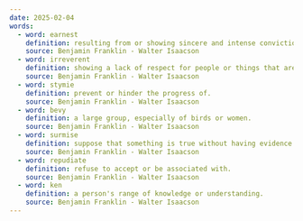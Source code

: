 ```yaml
---
date: 2025-02-04
words:
  - word: earnest
    definition: resulting from or showing sincere and intense conviction.
    source: Benjamin Franklin - Walter Isaacson 
  - word: irreverent
    definition: showing a lack of respect for people or things that are generally taken seriously.
    source: Benjamin Franklin - Walter Isaacson 
  - word: stymie
    definition: prevent or hinder the progress of.
    source: Benjamin Franklin - Walter Isaacson 
  - word: bevy
    definition: a large group, especially of birds or women.
    source: Benjamin Franklin - Walter Isaacson 
  - word: surmise
    definition: suppose that something is true without having evidence to confirm it.
    source: Benjamin Franklin - Walter Isaacson 
  - word: repudiate
    definition: refuse to accept or be associated with.
    source: Benjamin Franklin - Walter Isaacson 
  - word: ken
    definition: a person's range of knowledge or understanding.
    source: Benjamin Franklin - Walter Isaacson 
---
```

